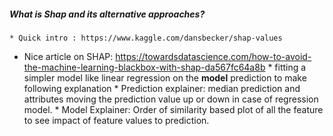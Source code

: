 ##### What is Shap and its alternative approaches?
    * Quick intro : https://www.kaggle.com/dansbecker/shap-values

* Nice article on SHAP: https://towardsdatascience.com/how-to-avoid-the-machine-learning-blackbox-with-shap-da567fc64a8b
      * fitting a simpler model like linear regression on the **model** prediction to make following explanation
            * Prediction explainer: median prediction and attributes moving the prediction value up or down in case of regression model.
            * Model Explainer: Order of similarity based plot of all the feature to see impact of feature values to prediction.
